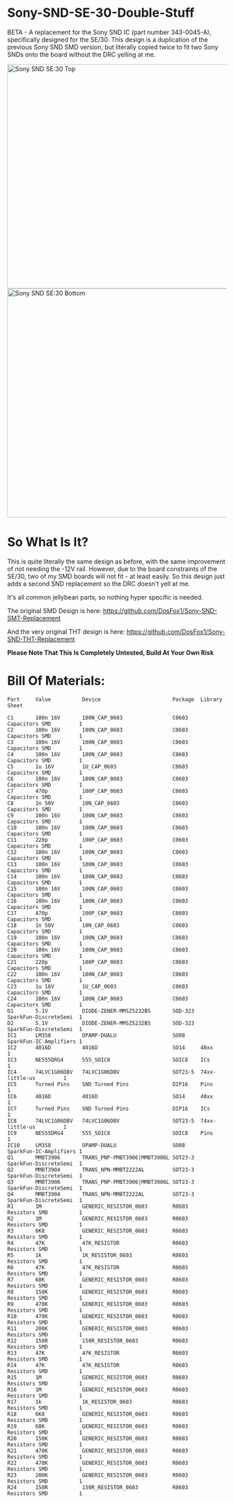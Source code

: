 # Sony-SND-SE-30-Double-Stuff
BETA - A replacement for the Sony SND IC (part number 343-0045-A), specifically designed for the SE/30.
This design is a duplication of the previous Sony SND SMD version, but literally copied twice to fit two Sony SNDs onto the board without the DRC yelling at me.

<img width="514" alt="Sony SND SE:30 Top" src="https://github.com/user-attachments/assets/c466cbce-d76b-4f35-9e58-d32500f8cccc">
<img width="525" alt="Sony SND SE:30 Bottom" src="https://github.com/user-attachments/assets/8aff7db7-b2d6-45af-a6d3-7cd68eb18e43">

# So What Is It?
This is quite literally the same design as before, with the same improvement of not needing the -12V rail. 
However, due to the board constraints of the SE/30, two of my SMD boards will not fit - at least easily. 
So this design just adds a second SND replacement so the DRC doesn't yell at me. 

It's all common jellybean parts, so nothing hyper specific is needed. 

The original SMD Design is here:
https://github.com/DosFox1/Sony-SND-SMT-Replacement

And the very original THT design is here:
https://github.com/DosFox1/Sony-SND-THT-Replacement

**Please Note That This Is Completely Untested, Build At Your Own Risk**

# Bill Of Materials:

```blocks
Part     Value          Device                       Package  Library                Sheet

C1       100n 16V       100N_CAP_0603                C0603    Capacitors SMD         1
C2       100n 16V       100N_CAP_0603                C0603    Capacitors SMD         1
C3       100n 16V       100N_CAP_0603                C0603    Capacitors SMD         1
C4       100n 16V       100N_CAP_0603                C0603    Capacitors SMD         1
C5       1u 16V         1U_CAP_0603                  C0603    Capacitors SMD         1
C6       100n 16V       100N_CAP_0603                C0603    Capacitors SMD         1
C7       470p           100P_CAP_0603                C0603    Capacitors SMD         1
C8       1n 50V         10N_CAP_0603                 C0603    Capacitors SMD         1
C9       100n 16V       100N_CAP_0603                C0603    Capacitors SMD         1
C10      100n 16V       100N_CAP_0603                C0603    Capacitors SMD         1
C11      220p           100P_CAP_0603                C0603    Capacitors SMD         1
C12      100n 16V       100N_CAP_0603                C0603    Capacitors SMD         1
C13      100n 16V       100N_CAP_0603                C0603    Capacitors SMD         1
C14      100n 16V       100N_CAP_0603                C0603    Capacitors SMD         1
C15      100n 16V       100N_CAP_0603                C0603    Capacitors SMD         1
C16      100n 16V       100N_CAP_0603                C0603    Capacitors SMD         1
C17      470p           100P_CAP_0603                C0603    Capacitors SMD         1
C18      1n 50V         10N_CAP_0603                 C0603    Capacitors SMD         1
C19      100n 16V       100N_CAP_0603                C0603    Capacitors SMD         1
C20      100n 16V       100N_CAP_0603                C0603    Capacitors SMD         1
C21      220p           100P_CAP_0603                C0603    Capacitors SMD         1
C22      100n 16V       100N_CAP_0603                C0603    Capacitors SMD         1
C23      1u 16V         1U_CAP_0603                  C0603    Capacitors SMD         1
C24      100n 16V       100N_CAP_0603                C0603    Capacitors SMD         1
D1       5.1V           DIODE-ZENER-MMSZ5232BS       SOD-323  SparkFun-DiscreteSemi  1
D2       5.1V           DIODE-ZENER-MMSZ5232BS       SOD-323  SparkFun-DiscreteSemi  1
IC1      LM358          OPAMP-DUALU                  SO08     SparkFun-IC-Amplifiers 1
IC2      4016D          4016D                        SO14     40xx                   1
IC3      NE555DRG4      555_SOIC8                    SOIC8    ICs                    1
IC4      74LVC1G06DBV   74LVC1G06DBV                 SOT23-5  74xx-little-us         1
IC5      Turned Pins    SND Turned Pins              DIP16    Pins                   1
IC6      4016D          4016D                        SO14     40xx                   1
IC7      Turned Pins    SND Turned Pins              DIP16    ICs                    1
IC8      74LVC1G06DBV   74LVC1G06DBV                 SOT23-5  74xx-little-us         1
IC9      NE555DRG4      555_SOIC8                    SOIC8    Pins                   1
IC10     LM358          OPAMP-DUALU                  SO08     SparkFun-IC-Amplifiers 1
Q1       MMBT3906       TRANS_PNP-PMBT3906|MMBT3906L SOT23-3  SparkFun-DiscreteSemi  1
Q2       MMBT3904       TRANS_NPN-MMBT2222AL         SOT23-3  SparkFun-DiscreteSemi  1
Q3       MMBT3906       TRANS_PNP-PMBT3906|MMBT3906L SOT23-3  SparkFun-DiscreteSemi  1
Q4       MMBT3904       TRANS_NPN-MMBT2222AL         SOT23-3  SparkFun-DiscreteSemi  1
R1       1M             GENERIC_RESISTOR_0603        R0603    Resistors SMD          1
R2       1M             GENERIC_RESISTOR_0603        R0603    Resistors SMD          1
R3       6K8            GENERIC_RESISTOR_0603        R0603    Resistors SMD          1
R4       47K            47K_RESISTOR                 R0603    Resistors SMD          1
R5       1k             1K_RESISTOR_0603             R0603    Resistors SMD          1
R6       47K            47K_RESISTOR                 R0603    Resistors SMD          1
R7       68K            GENERIC_RESISTOR_0603        R0603    Resistors SMD          1
R8       150K           GENERIC_RESISTOR_0603        R0603    Resistors SMD          1
R9       470K           GENERIC_RESISTOR_0603        R0603    Resistors SMD          1
R10      470K           GENERIC_RESISTOR_0603        R0603    Resistors SMD          1
R11      200K           GENERIC_RESISTOR_0603        R0603    Resistors SMD          1
R12      150R           150R_RESISTOR_0603           R0603    Resistors SMD          1
R13      47K            47K_RESISTOR                 R0603    Resistors SMD          1
R14      47K            47K_RESISTOR                 R0603    Resistors SMD          1
R15      1M             GENERIC_RESISTOR_0603        R0603    Resistors SMD          1
R16      1M             GENERIC_RESISTOR_0603        R0603    Resistors SMD          1
R17      1k             1K_RESISTOR_0603             R0603    Resistors SMD          1
R18      6K8            GENERIC_RESISTOR_0603        R0603    Resistors SMD          1
R19      68K            GENERIC_RESISTOR_0603        R0603    Resistors SMD          1
R20      150K           GENERIC_RESISTOR_0603        R0603    Resistors SMD          1
R21      470K           GENERIC_RESISTOR_0603        R0603    Resistors SMD          1
R22      470K           GENERIC_RESISTOR_0603        R0603    Resistors SMD          1
R23      200K           GENERIC_RESISTOR_0603        R0603    Resistors SMD          1
R24      150R           150R_RESISTOR_0603           R0603    Resistors SMD          1

```

